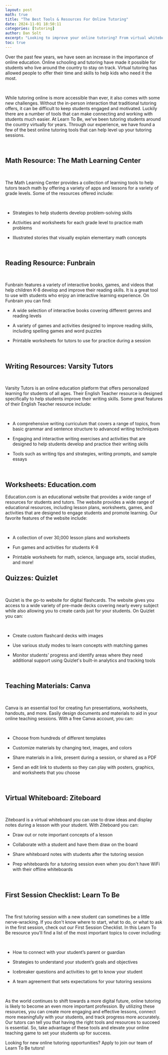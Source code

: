 ```yaml
---
layout: post
math: true
title: "The Best Tools & Resources For Online Tutoring"
date: 2024-11-01 18:50:11
categories: [tutoring]
author: Dan Solt
excerpt: "Looking to improve your online tutoring? From virtual whiteboards to interactive presentations, these resources make your lessons engaging and effective."
toc: true
---
```


Over the past few years, we have seen an increase in the importance of online education. Online schooling and tutoring have made it possible for students who live around the country to stay on track. Virtual tutoring has allowed people to offer their time and skills to help kids who need it the most.

‍

While tutoring online is more accessible than ever, it also comes with some new challenges. Without the in-person interaction that traditional tutoring offers, it can be difficult to keep students engaged and motivated. Luckily there are a number of tools that can make connecting and working with students much easier. At Learn To Be, we've been tutoring students around the country virtually for years. Through our experience, we have found a few of the best online tutoring tools that can help level up your tutoring sessions.

‍

## Math Resource: The Math Learning Center

‍

The Math Learning Center provides a collection of learning tools to help tutors teach math by offering a variety of apps and lessons for a variety of grade levels. Some of the resources offered include:

‍

- Strategies to help students develop problem-solving skills

- Activities and worksheets for each grade level to practice math problems

- Illustrated stories that visually explain elementary math concepts

‍

## Reading Resource: Funbrain

‍

Funbrain features a variety of interactive books, games, and videos that help children K-8 develop and improve their reading skills. It is a great tool to use with students who enjoy an interactive learning experience. On Funbrain you can find:

- A wide selection of interactive books covering different genres and reading levels

- A variety of games and activities designed to improve reading skills, including spelling games and word puzzles

- Printable worksheets for tutors to use for practice during a session

‍

## Writing Resources: Varsity Tutors

‍

Varsity Tutors is an online education platform that offers personalized learning for students of all ages. Their English Teacher resource is designed specifically to help students improve their writing skills. Some great features of their English Teacher resource include:

‍

- A comprehensive writing curriculum that covers a range of topics, from basic grammar and sentence structure to advanced writing techniques

- Engaging and interactive writing exercises and activities that are designed to help students develop and practice their writing skills

- Tools such as writing tips and strategies, writing prompts, and sample essays

‍

## Worksheets: Education.com‍

Education.com is an educational website that provides a wide range of resources for students and tutors. The website provides a wide range of educational resources, including lesson plans, worksheets, games, and activities that are designed to engage students and promote learning. Our favorite features of the website include:

‍

- A collection of over 30,000 lesson plans and worksheets

- Fun games and activities for students K-8

- Printable worksheets for math, science, language arts, social studies, and more!

## Quizzes: Quizlet

‍

Quizlet is the go-to website for digital flashcards. The website gives you access to a wide variety of pre-made decks covering nearly every subject while also allowing you to create cards just for your students. On Quizlet you can:

‍

- Create custom flashcard decks with images

- Use various study modes to learn concepts with matching games

- Monitor students' progress and identify areas where they need additional support using Quizlet's built-in analytics and tracking tools

‍

## Teaching Materials: Canva

‍

Canva is an essential tool for creating fun presentations, worksheets, handouts, and more. Easily design documents and materials to aid in your online teaching sessions. With a free Canva account, you can:

‍

- Choose from hundreds of different templates

- Customize materials by changing text, images, and colors

- Share materials in a link, present during a session, or shared as a PDF

- Send an edit link to students so they can play with posters, graphics, and worksheets that you choose

‍

## Virtual Whiteboard: Ziteboard

‍

Ziteboard is a virtual whiteboard you can use to draw ideas and display notes during a lesson with your student. With Ziteboard you can:

- Draw out or note important concepts of a lesson

- Collaborate with a student and have them draw on the board

- Share whiteboard notes with students after the tutoring session

- Prep whiteboards for a tutoring session even when you don't have WiFi with their offline whiteboards

‍

## First Session Checklist: Learn To Be

‍

The first tutoring session with a new student can sometimes be a little nerve-wracking. If you don't know where to start, what to do, or what to ask in the first session, check out our First Session Checklist. In this Learn To Be resource you'll find a list of the most important topics to cover including:

‍

- How to connect with your student’s parent or guardian

- Strategies to understand your student’s goals and objectives

- Icebreaker questions and activities to get to know your student

- A team agreement that sets expectations for your tutoring sessions

‍

As the world continues to shift towards a more digital future, online tutoring is likely to become an even more important profession. By utilizing these resources, you can create more engaging and effective lessons, connect more meaningfully with your students, and track progress more accurately. Our tutors can tell you that having the right tools and resources to succeed is essential. So, take advantage of these tools and elevate your online teaching game to set your students up for success.

Looking for new online tutoring opportunities? Apply to join our team of Learn To Be tutors!